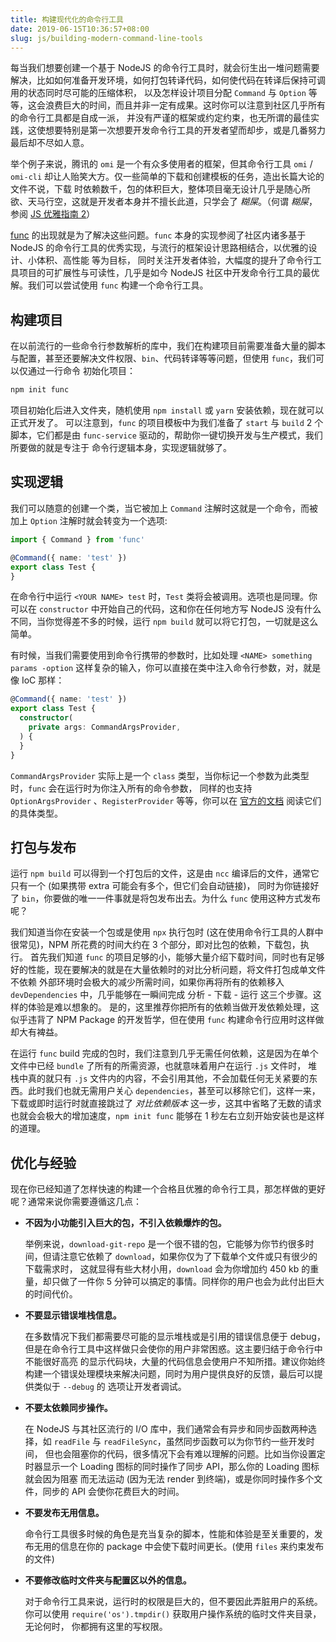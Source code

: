 ```yaml
---
title: 构建现代化的命令行工具
date: 2019-06-15T10:36:57+08:00
slug: js/building-modern-command-line-tools
---
```


每当我们想要创建一个基于 NodeJS 的命令行工具时，就会衍生出一堆问题需要解决，比如如何准备开发环境，如何打包转译代码，如何使代码在转译后保持可调用的状态同时尽可能的压缩体积，
以及怎样设计项目分配 `Command` 与 `Option` 等等，这会浪费巨大的时间，而且并非一定有成果。这时你可以注意到社区几乎所有的命令行工具都是自成一派，
并没有严谨的框架或约定约束，也无所谓的最佳实践，这使想要特别是第一次想要开发命令行工具的开发者望而却步，或是几番努力最后却不尽如人意。

举个例子来说，腾讯的 `omi` 是一个有众多使用者的框架，但其命令行工具 `omi` / `omi-cli` 却让人贻笑大方。仅一些简单的下载和创建模板的任务，造出长篇大论的文件不说，下载
时依赖数千，包的体积巨大，整体项目毫无设计几乎是随心所欲、天马行空，这就是开发者本身并不擅长此道，只学会了 *糊屎*。（何谓 *糊屎*，参阅 [JS 优雅指南 2](https://lambdas.dev/blog/js/elegant-js-2/)）

[func](https://github.com/unix/func) 的出现就是为了解决这些问题。`func` 本身的实现参阅了社区内诸多基于 NodeJS 的命令行工具的优秀实现，与流行的框架设计思路相结合，以优雅的设计、小体积、高性能 等为目标，
同时关注开发者体验，大幅度的提升了命令行工具项目的可扩展性与可读性，几乎是如今 NodeJS 社区中开发命令行工具的最优解。我们可以尝试使用 `func` 构建一个命令行工具。

## 构建项目

在以前流行的一些命令行参数解析的库中，我们在构建项目前需要准备大量的脚本与配置，甚至还要解决文件权限、`bin`、代码转译等等问题，但使用 `func`，我们可以仅通过一行命令
初始化项目：

```bash
npm init func
```

项目初始化后进入文件夹，随机使用 `npm install` 或 `yarn` 安装依赖，现在就可以正式开发了。
可以注意到，`func` 的项目模板中为我们准备了 `start` 与 `build` 2 个脚本，它们都是由 `func-service` 驱动的，帮助你一键切换开发与生产模式，我们所要做的就是专注于
命令行逻辑本身，实现逻辑就够了。

## 实现逻辑

我们可以随意的创建一个类，当它被加上 `Command` 注解时这就是一个命令，而被加上 `Option` 注解时就会转变为一个选项:

```ts
import { Command } from 'func'

@Command({ name: 'test' })
export class Test {
}
```

在命令行中运行 `<YOUR NAME> test` 时，`Test` 类将会被调用。选项也是同理。你可以在 `constructor` 中开始自己的代码，这和你在任何地方写 NodeJS 没有什么
不同，当你觉得差不多的时候，运行 `npm build` 就可以将它打包，一切就是这么简单。

有时候，当我们需要使用到命令行携带的参数时，比如处理 `<NAME> something params -option` 这样复杂的输入，你可以直接在类中注入命令行参数，对，就是像 IoC 那样：

```ts
@Command({ name: 'test' })
export class Test {
  constructor(
    private args: CommandArgsProvider,
  ) {
  }
}
```

`CommandArgsProvider` 实际上是一个 `class` 类型，当你标记一个参数为此类型时，`func` 会在运行时为你注入所有的命令参数，
同样的也支持 `OptionArgsProvider` 、`RegisterProvider` 等等，你可以在 [官方的文档](https://github.com/unix/func#guide) 阅读它们的具体类型。


## 打包与发布

运行 `npm build` 可以得到一个打包后的文件，这是由 `ncc` 编译后的文件，通常它只有一个 (如果携带 extra 可能会有多个，但它们会自动链接)，
同时为你链接好了 `bin`，你要做的唯一一件事就是将包发布出去。为什么 `func` 使用这种方式发布呢？

我们知道当你在安装一个包或是使用 `npx` 执行包时 (这在使用命令行工具的人群中很常见)，NPM 所花费的时间大约在 3 个部分，即对比包的依赖，下载包，执行。
首先我们知道 `func` 的项目足够的小，能够大量介绍下载时间，同时也有足够好的性能，现在要解决的就是在大量依赖时的对比分析问题，将文件打包成单文件不依赖
外部环境时会极大的减少所需时间，如果你再将所有的依赖移入 `devDependencies` 中，几乎能够在一瞬间完成 分析 - 下载 - 运行 这三个步骤。这样的体验是难以想象的。
是的，这里推荐你把所有的依赖当做开发依赖处理，这似乎违背了 NPM Package 的开发哲学，但在使用 `func` 构建命令行应用时这样做却大有裨益。

在运行 `func` build 完成的包时，我们注意到几乎无需任何依赖，这是因为在单个文件中已经 `bundle` 了所有的所需资源，也就意味着用户在运行 `.js` 文件时，
堆栈中真的就只有 `.js` 文件内的内容，不会引用其他，不会加载任何无关紧要的东西。此时我们也就无需用户关心 `dependencies`，甚至可以移除它们，这样一来，
下载或即时运行时就直接跳过了 *对比依赖版本* 这一步，这其中省略了无数的请求也就会会极大的增加速度，`npm init func` 能够在 1 秒左右立刻开始安装也是这样的道理。


## 优化与经验

现在你已经知道了怎样快速的构建一个合格且优雅的命令行工具，那怎样做的更好呢？通常来说你需要遵循这几点：

  - **不因为小功能引入巨大的包，不引入依赖爆炸的包。**
    
    举例来说，`download-git-repo` 是一个很不错的包，它能够为你节约很多时间，但请注意它依赖了 `download`，如果你仅为了下载单个文件或只有很少的下载需求时，
    这就显得有些大材小用，`download` 会为你增加约 450 kb 的重量，却只做了一件你 5 分钟可以搞定的事情。同样你的用户也会为此付出巨大的时间代价。
    
  - **不要显示错误堆栈信息。**
  
    在多数情况下我们都需要尽可能的显示堆栈或是引用的错误信息便于 debug，但是在命令行工具中这样做只会使你的用户非常困惑。这主要归结于命令行中不能很好高亮
    的显示代码块，大量的代码信息会使用户不知所措。建议你始终构建一个错误处理模块来解决问题，同时为用户提供良好的反馈，最后可以提供类似于 `--debug` 的
    选项让开发者调试。
    
  - **不要太依赖同步操作。**
  
    在 NodeJS 与其社区流行的 I/O 库中，我们通常会有异步和同步函数两种选择，如 `readFile` 与 `readFileSync`，虽然同步函数可以为你节约一些开发时间，
    但也会阻塞你的代码，很多情况下会有难以理解的问题。比如当你设置定时器显示一个 Loading 图标的同时操作了同步 API，那么你的 Loading 图标就会因为阻塞
    而无法运动 (因为无法 render 到终端)，或是你同时操作多个文件，同步的 API 会使你花费巨大的时间。
    
  - **不要发布无用信息。**
  
    命令行工具很多时候的角色是充当复杂的脚本，性能和体验是至关重要的，发布无用的信息在你的 package 中会使下载时间更长。(使用 `files` 来约束发布的文件)
    
  - **不要修改临时文件夹与配置区以外的信息。**
  
    对于命令行工具来说，运行时的权限是巨大的，但不要因此弄脏用户的系统。你可以使用 `require('os').tmpdir()` 获取用户操作系统的临时文件夹目录，无论何时，
    你都拥有这里的写权限。

